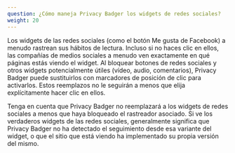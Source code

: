 ```yaml
---
question: ¿Cómo maneja Privacy Badger los widgets de redes sociales?
weight: 20
---
```



Los widgets de las redes sociales (como el botón Me gusta de Facebook) a menudo rastrean sus hábitos de lectura. Incluso si no haces clic en ellos, las compañías de medios sociales a menudo ven exactamente en qué páginas estás viendo el widget. Al bloquear botones de redes sociales y otros widgets potencialmente útiles (vídeo, audio, comentarios), Privacy Badger puede sustituirlos con marcadores de posición de clic para activarlos. Estos reemplazos no le seguirán a menos que elija explícitamente hacer clic en ellos.

Tenga en cuenta que Privacy Badger no reemplazará a los widgets de redes sociales a menos que haya bloqueado el rastreador asociado. Si ve los verdaderos widgets de las redes sociales, generalmente significa que Privacy Badger no ha detectado el seguimiento desde esa variante del widget, o que el sitio que está viendo ha implementado su propia versión del mismo.
